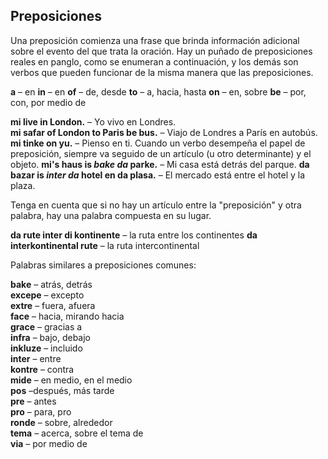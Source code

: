 ## Preposiciones

Una preposición comienza una frase que brinda información adicional sobre el evento del que trata la oración.
Hay un puñado de preposiciones reales en panglo, como se enumeran a continuación,
y los demás son verbos que pueden funcionar de la misma manera que las preposiciones.

**a**
– en
**in**
– en
**of**
– de, desde
**to**
– a, hacia, hasta
**on**
– en, sobre
**be**
– por, con, por medio de

**mi live in London.**
– Yo vivo en Londres.  
**mi safar of London to Paris be bus.**
– Viajo de Londres a París en autobús.  
**mi tinke on yu.**
– Pienso en ti.
Cuando un verbo desempeña el papel de preposición, siempre va seguido de un artículo (u otro determinante) y el objeto.
**mi's haus is _bake da_ parke.**
– Mi casa está detrás del parque.
**da bazar is _inter da_ hotel en da plasa.**
– El mercado está entre el hotel y la plaza.

Tenga en cuenta que si no hay un artículo entre la "preposición" y otra palabra, hay una palabra compuesta en su lugar.

**da rute inter di kontinente**
– la ruta entre los continentes
**da interkontinental rute**
– la ruta intercontinental

Palabras similares a preposiciones comunes:

**bake**
– atrás, detrás  
**excepe**
– excepto  
**extre**
– fuera, afuera  
**face**
– hacia, mirando hacia  
**grace**
– gracias a  
**infra**
– bajo, debajo  
**inkluze**
– incluido  
**inter**
– entre  
**kontre**
– contra  
**mide**
– en medio, en el medio  
**pos**
–después, más tarde  
**pre**
– antes  
**pro**
– para, pro  
**ronde**
– sobre, alrededor  
**tema**
– acerca, sobre el tema de  
**via**
– por medio de

